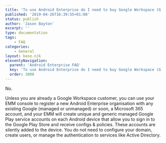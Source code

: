 ```yaml
---
title: 'To use Android Enterprise do I need to buy Google Workspace (G Suite) and register my domain?'
published: '2019-04-26T16:39:55+01:00'
status: publish
author: 'Jason Bayton'
excerpt: ''
type: documentation
tags: 
    - FAQ
categories:
    - General
layout: base.njk
eleventyNavigation:
  parent: 'Android Enterprise FAQ'
  key: 'To use Android Enterprise do I need to buy Google Workspace (G Suite) and register my domain?'
  order: 3000
---
```

No. 

Unless you are already a Google Workspace customer, you can use your EMM console to register a new Android Enterprise organisation with any existing Google (managed or unmanaged) or soon, a Microsoft 365 account, and your EMM will create unique and generic managed Google Play service accounts on each Android device that allow you to sign in to the Google Play Store and receive configs & policies. These accounts are silently added to the device. You do not need to configure your domain, create users, or manage the authentication to services like Active Directory.
